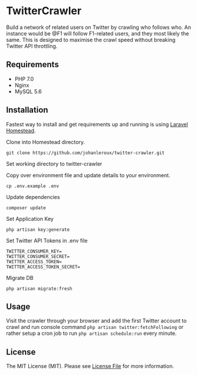 # TwitterCrawler

Build a network of related users on Twitter by crawling who follows who. An instance would be @F1 will follow F1-related users, and they most likely the same. This is designed to maximise the crawl speed without breaking Twitter API throttling.

## Requirements
 - PHP 7.0
 - Nginx
 - MySQL 5.6

## Installation
Fastest way to install and get requirements up and running is using [Laravel Homestead](https://laravel.com/docs/homestead).

Clone into Homestead directory.
```
git clone https://github.com/johanleroux/twitter-crawler.git
```

Set working directory to twitter-crawler

Copy over environment file and update details to your environment.
```
cp .env.example .env
```

Update dependencies
```
composer update
```

Set Application Key
```
php artisan key:generate
```

Set Twitter API Tokens in .env file
```
TWITTER_CONSUMER_KEY=
TWITTER_CONSUMER_SECRET=
TWITTER_ACCESS_TOKEN=
TWITTER_ACCESS_TOKEN_SECRET=
```

Migrate DB
```
php artisan migrate:fresh
```

## Usage
Visit the crawler through your browser and add the first Twitter account to crawl and run console command `php artisan twitter:fetchFollowing` or rather setup a cron job to run `php artisan schedule:run` every minute.

## License
The MIT License (MIT). Please see [License File](license.md) for more information.